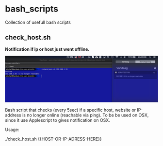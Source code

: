 # bash_scripts
Collection of usefull bash scripts





## check_host.sh
**Notification if  ip or host just went offline.**

![GitHub Logo](/IMAGES/check_host.png)

Bash script that checks (every 5sec) if a specific host, website or IP-address is no longer online (reachable via ping).
To be be used on OSX, since it use Applescript to gives notification on OSX.



Usage:

./check_host.sh {{HOST-OR-IP-ADRESS-HERE}}
